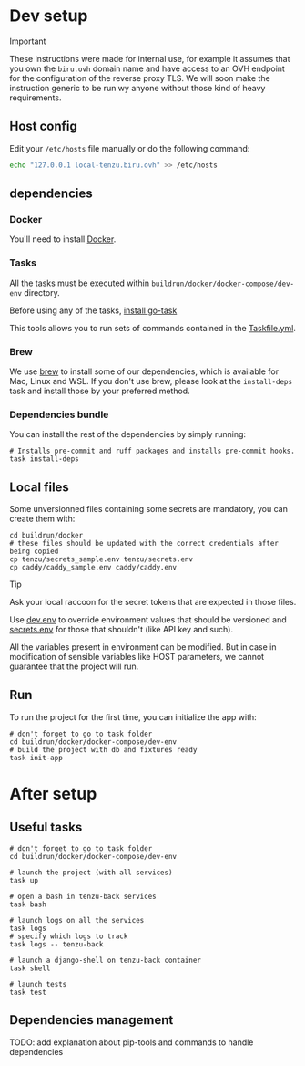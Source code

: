 # Dev setup

> [!IMPORTANT]
> These instructions were made for internal use, for example it assumes
> that you own the `biru.ovh` domain name and have access to an OVH endpoint
> for the configuration of the reverse proxy TLS.
> We will soon make the instruction generic to be run wy anyone without
> those kind of heavy requirements.

## Host config
Edit your `/etc/hosts` file manually or do the following command:
```bash
echo "127.0.0.1 local-tenzu.biru.ovh" >> /etc/hosts
```

## dependencies
### Docker
You'll need to install [Docker](https://docs.docker.com/desktop/).

### Tasks

All the tasks must be executed within `buildrun/docker/docker-compose/dev-env` directory.

Before using any of the tasks, [install go-task](https://taskfile.dev/installation/)

This tools allows you to run sets of commands contained in the [Taskfile.yml](buildrun/docker/docker-compose/dev-env/Taskfile.yml).

### Brew
We use [brew](https://brew.sh/) to install some of our dependencies, which is available for Mac, 
Linux and WSL. If you don't use brew, please look at the
`install-deps` task and install those by your preferred method.

### Dependencies bundle

You can install the rest of the dependencies by simply running:
```shell
# Installs pre-commit and ruff packages and installs pre-commit hooks.
task install-deps
```

## Local files

Some unversionned files containing some secrets are mandatory, you can create them with:

```shell
cd buildrun/docker
# these files should be updated with the correct credentials after being copied
cp tenzu/secrets_sample.env tenzu/secrets.env
cp caddy/caddy_sample.env caddy/caddy.env
```

> [!TIP]
> Ask your local raccoon for the secret tokens that are expected in those files.


Use [dev.env](buildrun/docker/tenzu/dev.env) to override environment values that 
should be versioned and [secrets.env](buildrun/docker/tenzu/secrets.env) for
those that shouldn't (like API key and such).

All the variables present in environment can be modified.
But in case in modification of sensible variables like HOST parameters, we cannot guarantee that the project will run.

## Run

To run the project for the first time, you can initialize the app with:
```shell
# don't forget to go to task folder
cd buildrun/docker/docker-compose/dev-env
# build the project with db and fixtures ready
task init-app
```

# After setup
## Useful tasks
 
```shell
# don't forget to go to task folder
cd buildrun/docker/docker-compose/dev-env

# launch the project (with all services)
task up

# open a bash in tenzu-back services
task bash

# launch logs on all the services 
task logs
# specify which logs to track
task logs -- tenzu-back

# launch a django-shell on tenzu-back container
task shell

# launch tests
task test
```

## Dependencies management

TODO: add explanation about pip-tools and commands to handle dependencies

